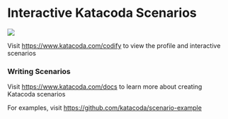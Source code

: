 # Interactive Katacoda Scenarios

[![](http://shields.katacoda.com/katacoda/codify/count.svg)](https://www.katacoda.com/codify "Get your profile on Katacoda.com")

Visit https://www.katacoda.com/codify to view the profile and interactive scenarios

### Writing Scenarios
Visit https://www.katacoda.com/docs to learn more about creating Katacoda scenarios

For examples, visit https://github.com/katacoda/scenario-example
